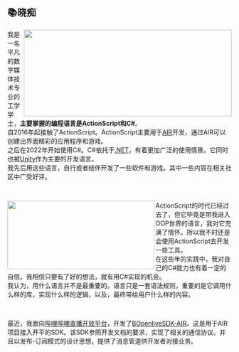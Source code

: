 ## :books:晓痴
<div>
  <p>
    <img src="https://github-readme-stats.vercel.app/api?username=shaucky&theme=material-palenight&show_icons=true&locale=cn" align="right" width="467" height="195"/>
    我是一名平凡的数字媒体技术专业的工学学士，<b>主要掌握的编程语言是ActionScript和C#</b>。<br>
    自2016年起接触了ActionScript。ActionScript主要用于<a href="https://airsdk.harman.com/">AIR</a>开发，通过AIR可以创建出界面精彩的应用程序和游戏。<br>
    之后在2022年开始使用C#。C#依托于<a href="https://dotnet.microsoft.com/">.NET</a>，有着更加广泛的使用情景。它同时也被<a href="https://unity.com">Unity</a>作为主要的开发语言。<br>
    我先后用这些语言，自行或者结伴开发了一些软件和游戏。其中一些内容在相关社区中广受好评。
  </p>
</div>
<br clear="all">
<div>
  <p>
    <img src="https://github-readme-stats.vercel.app/api/top-langs?username=shaucky&theme=material-palenight&layout=compact&locale=cn" align="left" width="330" height="154"/>
    ActionScript的时代已经过去了，但它毕竟是带我进入OOP世界的语言，我对它充满了情怀。所以我不时还是会使用ActionScript去开发一些工具。<br>
    在这些年的实践中，我对自己的C#能力也有着一定的自信。我相信只要有了好的想法，就有用C#实现的机会。<br>
    我认为，用什么语言并不是最重要的。语言只是一套语法规则，重要的是它调用什么样的库，实现什么样的逻辑，以及，最终带给用户什么样的内容。<br>
  </p>
</div>
<br clear="all">
<div>
  <p>
    最近，我面向<a href="https://open-live.bilibili.com/">哔哩哔哩直播开放平台</a>，开发了<a href="https://github.com/shaucky/BOpenliveSDK-AIR">BOpenliveSDK-AIR</a>。这是用于AIR项目接入开平的SDK。该SDK参照开发文档的要求，实现了相关的通信协议。并且以发布-订阅模式的设计思想，提供了消息管道供开发者对接业务。
  </p>
</div>

<!--Thanks to github.com/anuraghazra/github-readme-stats-->
